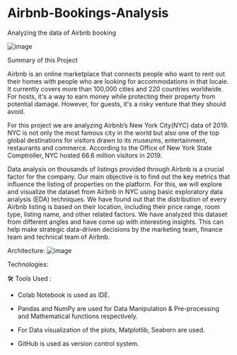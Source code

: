 # Airbnb-Bookings-Analysis
Analyzing the data of Airbnb booking

![image](https://user-images.githubusercontent.com/95517916/183069256-a53544eb-33b1-425a-85e5-1cbfeb18c2fa.png)

Summary of this Project

Airbnb is an online marketplace that connects people who want to rent out their homes with people who are looking for accommodations in that locale. It currently covers more than 100,000 cities and 220 countries worldwide. For hosts, it's a way to earn money while protecting their property from potential damage. However, for guests, it's a risky venture that they should avoid.

For this project we are analyzing Airbnb’s New York City(NYC) data of 2019. NYC is not only the most famous city in the world but also one of the top global destinations for visitors drawn to its museums, entertainment, restaurants and commerce. According to the Office of New York State Comptroller, NYC hosted 66.6 million visitors in 2019.

Data analysis on thousands of listings provided through Airbnb is a crucial factor for the company. Our main objective is to find out the key metrics that influence the listing of properties on the platform. For this, we will explore and visualize the dataset from Airbnb in NYC using basic exploratory data analysis (EDA) techniques. We have found out that the distribution of every Airbnb listing is based on their location, including their price range, room type, listing name, and other related factors. We have analyzed this dataset from different angles and have come up with interesting insights. This can help  make strategic data-driven decisions by the marketing team, finance team and technical team of Airbnb.



 
 






Architecture:
![image](https://user-images.githubusercontent.com/95517916/183069775-8deb75fb-4040-4823-b0af-ae149d556c1b.png)


Technologies:

🛠️ Tools Used :

* Colab Notebook is used as IDE.

* Pandas and NumPy are used for Data Manipulation & Pre-processing and Mathematical functions respectively.

* For Data visualization of the plots, Matplotlib, Seaborn are used.

* GitHub is used as version control system.
